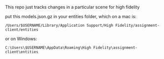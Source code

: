 This repo just tracks changes in a particular scene for high fidelity

put this models.json.gz in your entities folder, which on a mac is:

```
/Users/$USERNAME/Library/Application Support/High Fidelity/assignment-client/entities
```

or on Windows:

```
C:\Users\$USERNAME\AppData\Roaming\High Fidelity\assignment-client\entities
```
